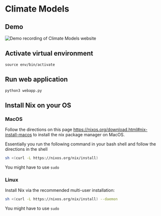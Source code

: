 # Climate Models

## Demo
![Demo recording of Climate Models website](https://github.com/bsepaul/climate-models/blob/main/demo.gif)

## Activate virtual environment

    source env/bin/activate

## Run web application

    python3 webapp.py

## Install Nix on your OS

### MacOS
Follow the directions on this page https://nixos.org/download.html#nix-install-macos to install 
the nix package manager on MacOS.

Essentially you run the following command in your bash shell and follow the directions in the shell


```bash
sh <(curl -L https://nixos.org/nix/install)
```

You might have to use `sudo`

### Linux
Install Nix via the recommended multi-user installation:

```bash
sh <(curl -L https://nixos.org/nix/install) --daemon
```
You might have to use `sudo`

